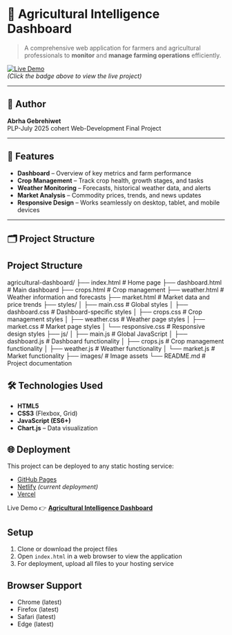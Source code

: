# 🌱 Agricultural Intelligence Dashboard

> A comprehensive web application for farmers and agricultural professionals to **monitor** and **manage farming operations** efficiently.

[![Live Demo](https://img.shields.io/badge/Live-Demo-brightgreen?style=for-the-badge)](https://agricultural-intelligence-dashboard.netlify.app/)  
*(Click the badge above to view the live project)*

---

## 👤 Author  
**Abrha Gebrehiwet**  
PLP-July 2025 cohert  Web-Development Final Project

---

## 🚀 Features
- **Dashboard** – Overview of key metrics and farm performance
- **Crop Management** – Track crop health, growth stages, and tasks
- **Weather Monitoring** – Forecasts, historical weather data, and alerts
- **Market Analysis** – Commodity prices, trends, and news updates
- **Responsive Design** – Works seamlessly on desktop, tablet, and mobile devices

---

## 🗂️ Project Structure


## Project Structure

agricultural-dashboard/
├── index.html # Home page
├── dashboard.html # Main dashboard
├── crops.html # Crop management
├── weather.html # Weather information and forecasts
├── market.html # Market data and price trends
├── styles/
│ ├── main.css # Global styles
│ ├── dashboard.css # Dashboard-specific styles
│ ├── crops.css # Crop management styles
│ ├── weather.css # Weather page styles
│ ├── market.css # Market page styles
│ └── responsive.css # Responsive design styles
├── js/
│ ├── main.js # Global JavaScript
│ ├── dashboard.js # Dashboard functionality
│ ├── crops.js # Crop management functionality
│ ├── weather.js # Weather functionality
│ └── market.js # Market functionality
├── images/ # Image assets
└── README.md # Project documentation


## 🛠️ Technologies Used
- **HTML5**
- **CSS3** (Flexbox, Grid)
- **JavaScript (ES6+)**
- **Chart.js** – Data visualization

## 🌐 Deployment
This project can be deployed to any static hosting service:
- [GitHub Pages](https://pages.github.com/)
- [Netlify](https://www.netlify.com/) *(current deployment)*
- [Vercel](https://vercel.com/)

Live Demo 👉 **[Agricultural Intelligence Dashboard](https://agricultural-intelligence-dashboard.netlify.app/)**


## Setup

1. Clone or download the project files
2. Open `index.html` in a web browser to view the application
3. For deployment, upload all files to your hosting service

## Browser Support

- Chrome (latest)
- Firefox (latest)
- Safari (latest)
- Edge (latest)






